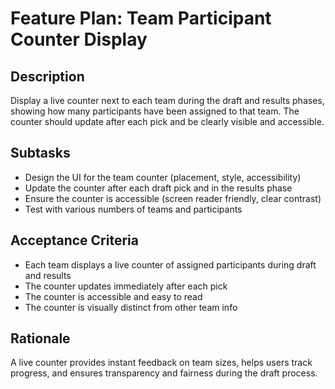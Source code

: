 # Feature Plan: Team Participant Counter Display

## Description
Display a live counter next to each team during the draft and results phases, showing how many participants have been assigned to that team. The counter should update after each pick and be clearly visible and accessible.

## Subtasks
- Design the UI for the team counter (placement, style, accessibility)
- Update the counter after each draft pick and in the results phase
- Ensure the counter is accessible (screen reader friendly, clear contrast)
- Test with various numbers of teams and participants

## Acceptance Criteria
- Each team displays a live counter of assigned participants during draft and results
- The counter updates immediately after each pick
- The counter is accessible and easy to read
- The counter is visually distinct from other team info

## Rationale
A live counter provides instant feedback on team sizes, helps users track progress, and ensures transparency and fairness during the draft process.
